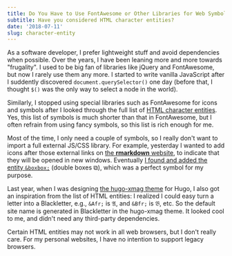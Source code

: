 ```yaml
---
title: Do You Have to Use FontAwesome or Other Libraries for Web Symbols?
subtitle: Have you considered HTML character entities?
date: '2018-07-11'
slug: character-entity
---
```


As a software developer, I prefer lightweight stuff and avoid dependencies when possible. Over the years, I have been leaning more and more towards "frugality". I used to be big fan of libraries like jQuery and FontAwesome, but now I rarely use them any more. I started to write vanilla JavaScript after I suddently discovered `document.querySelector()` one day (before that, I thought `$()` was the only way to select a node in the world).

Similarly, I stopped using special libraries such as FontAwesome for icons and symbols after I looked through the full list of [HTML character entities](https://dev.w3.org/html5/html-author/charref). Yes, this list of symbols is much shorter than that in FontAwesome, but I often refrain from using fancy symbols, so this list is rich enough for me.

Most of the time, I only need a couple of symbols, so I really don't want to import a full external JS/CSS library. For example, yesterday I wanted to add icons after those external links on [the **rmarkdown** website](https://rmarkdown.rstudio.com), to indicate that they will be opened in new windows. Eventually [I found and added the entity `&boxbox;`](https://github.com/rstudio/rmarkdown/commit/02a87d69bf) (double boxes &boxbox;), which was a perfect symbol for my purpose.

Last year, when I was designing [the hugo-xmag theme](https://xmag.yihui.name) for Hugo, I also got an inspiration from the list of HTML entities: I realized I could easy turn a letter into a Blackletter, e.g., `&Afr;` is &Afr;, and `&Bfr;` is &Bfr;, etc. So the default site name is generated in Blackletter in the hugo-xmag theme. It looked cool to me, and didn't need any third-party dependencies.

Certain HTML entities may not work in all web browsers, but I don't really care. For my personal websites, I have no intention to support legacy browsers.
